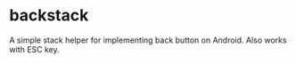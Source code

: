 # backstack
A simple stack helper for implementing back button on Android. Also works with ESC key.
